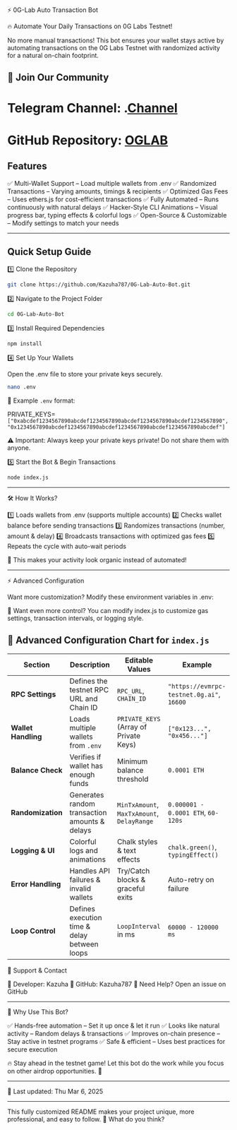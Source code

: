 ⚡ 0G-Lab Auto Transaction Bot

🔥 Automate Your Daily Transactions on 0G Labs Testnet!

No more manual transactions! This bot ensures your wallet stays active by automating transactions on the 0G Labs Testnet with randomized activity for a natural on-chain footprint.

## 📢 Join Our Community

# Telegram Channel: .[Channel](https://t.me/Offical_Im_kazuha)
# GitHub Repository: [OGLAB](https://github.com/Kazuha787/OG-Lab-Auto-Bot.git)

## Features

✅ Multi-Wallet Support – Load multiple wallets from .env
✅ Randomized Transactions – Varying amounts, timings & recipients
✅ Optimized Gas Fees – Uses ethers.js for cost-efficient transactions
✅ Fully Automated – Runs continuously with natural delays
✅ Hacker-Style CLI Animations – Visual progress bar, typing effects & colorful logs
✅ Open-Source & Customizable – Modify settings to match your needs


---

 ## Quick Setup Guide

1️⃣ Clone the Repository

```sh
git clone https://github.com/Kazuha787/0G-Lab-Auto-Bot.git
```

2️⃣ Navigate to the Project Folder
```sh
cd 0G-Lab-Auto-Bot
```

3️⃣ Install Required Dependencies
```sh
npm install
```

4️⃣ Set Up Your Wallets

Open the .env file to store your private keys securely.
```sh
nano .env
```
🔹 Example `.env` format:

PRIVATE_KEYS=`["0xabcdef1234567890abcdef1234567890abcdef1234567890abcdef1234567890", 
               "0x1234567890abcdef1234567890abcdef1234567890abcdef1234567890abcdef"]`

⚠ Important: Always keep your private keys private! Do not share them with anyone.

5️⃣ Start the Bot & Begin Transactions
```sh
node index.js 
```

---

🛠 How It Works?

1️⃣ Loads wallets from .env (supports multiple accounts)
2️⃣ Checks wallet balance before sending transactions
3️⃣ Randomizes transactions (number, amount & delay)
4️⃣ Broadcasts transactions with optimized gas fees
5️⃣ Repeats the cycle with auto-wait periods

📌 This makes your activity look organic instead of automated!


---

⚡ Advanced Configuration

Want more customization? Modify these environment variables in .env:

🔹 Want even more control? You can modify index.js to customize gas settings, transaction intervals, or logging style.

## 📌 Advanced Configuration Chart for `index.js`

| **Section**        | **Description**                                | **Editable Values**                      | **Example** |
|--------------------|----------------------------------------------|------------------------------------------|------------|
| **RPC Settings**   | Defines the testnet RPC URL and Chain ID     | `RPC_URL`, `CHAIN_ID`                   | `"https://evmrpc-testnet.0g.ai"`, `16600` |
| **Wallet Handling**| Loads multiple wallets from `.env`           | `PRIVATE_KEYS` (Array of Private Keys)   | `["0x123...", "0x456..."]` |
| **Balance Check**  | Verifies if wallet has enough funds          | Minimum balance threshold                | `0.0001 ETH` |
| **Randomization**  | Generates random transaction amounts & delays | `MinTxAmount`, `MaxTxAmount`, `DelayRange` | `0.000001 - 0.0001 ETH`, `60-120s` |
| **Logging & UI**   | Colorful logs and animations                 | Chalk styles & text effects              | `chalk.green()`, `typingEffect()` |
| **Error Handling** | Handles API failures & invalid wallets       | Try/Catch blocks & graceful exits        | Auto-retry on failure |
| **Loop Control**   | Defines execution time & delay between loops | `LoopInterval` in ms                     | `60000 - 120000 ms` |

📢 Support & Contact

🔹 Developer: Kazuha
🔹 GitHub: Kazuha787
🔹 Need Help? Open an issue on GitHub


---

🎯 Why Use This Bot?

✅ Hands-free automation – Set it up once & let it run
✅ Looks like natural activity – Random delays & transactions
✅ Improves on-chain presence – Stay active in testnet programs
✅ Safe & efficient – Uses best practices for secure execution

🔥 Stay ahead in the testnet game! Let this bot do the work while you focus on other airdrop opportunities. 🚀


---

📅 Last updated: Thu Mar 6, 2025


---

This fully customized README makes your project unique, more professional, and easy to follow. 🚀 What do you think?


